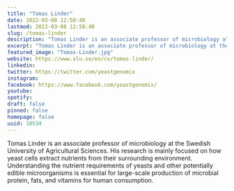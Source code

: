 ```yaml
---
title: "Tomas Linder"
date: 2022-03-08 12:58:48
lastmod: 2022-03-08 12:58:48
slug: /tomas-linder
description: "Tomas Linder is an associate professor of microbiology at the Swedish University of Agricultural Sciences. His research is mainly focused on how yeast cells extract nutrients from their surrounding environment. Understanding the nutrient requirements of yeasts and other potentially edible microorganisms is essential for large-scale production of microbial protein, fats, and vitamins for human consumption."
excerpt: "Tomas Linder is an associate professor of microbiology at the Swedish University of Agricultural Sciences. His research is mainly focused on how yeast cells extract nutrients from their surrounding environment. Understanding the nutrient requirements of yeasts and other potentially edible microorganisms is essential for large-scale production of microbial protein, fats, and vitamins for human consumption."
featured_image: "Tomas-Linder.jpg"
website: https://www.slu.se/en/cv/tomas-linder/
linkedin: 
twitter: https://twitter.com/yeastgenomix
instagram: 
facebook: https://www.facebook.com/yeastgenomix/
youtube: 
spotify: 
draft: false
pinned: false
homepage: false
uuid: 10534
---
```

Tomas Linder is an associate professor of microbiology at the Swedish
University of Agricultural Sciences. His research is mainly focused on
how yeast cells extract nutrients from their surrounding environment.
Understanding the nutrient requirements of yeasts and other potentially
edible microorganisms is essential for large-scale production of
microbial protein, fats, and vitamins for human consumption.
